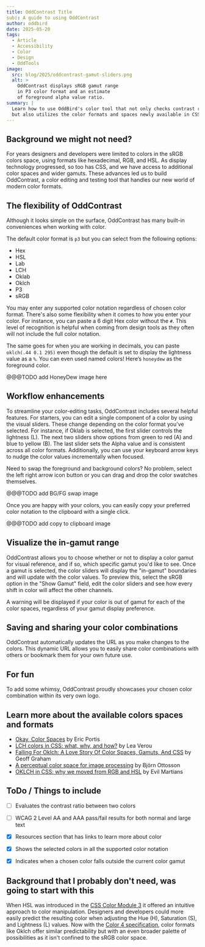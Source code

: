 ```yaml
---
title: OddContrast Title
sub:: A guide to using OddContrast
author: oddbird
date: 2025-05-20
tags:
  - Article
  - Accessibility
  - Color
  - Design
  - OddTools
image:
  src: blog/2025/oddcontrast-gamut-sliders.png
  alt: >
    OddContrast displays sRGB gamut range
    in P3 color format and an estimate
    of foreground alpha value ratio.
summary: |
  Learn how to use OddBird's color tool that not only checks contrast ratios
  but also utilizes the color formats and spaces newly available in CSS.
---
```


## Background we might not need?

For years designers and developers were limited to colors in the sRGB colors
space, using formats like hexadecimal, RGB, and HSL. As display technology
progressed, so too has CSS, and we have access to additional color spaces and
wider gamuts. These advances led us to build OddContrast, a color editing and
testing tool that handles our new world of modern color formats.

## The flexibility of OddContrast

Although it looks simple on the surface, OddContrast has many built-in
conveniences when working with color.

The default color format is `p3` but you can select from the following options:
- Hex
- HSL
- Lab
- LCH
- Oklab
- Oklch
- P3
- sRGB

You may enter any supported color notation regardless of chosen color format.
There's also some flexibility when it comes to how you enter your color.
For instance, you can paste a 6 digit Hex color without the `#`.
This level of recognition is helpful when coming from design tools as they
often will not include the full color notation.

The same goes for when you are working in decimals, you can paste
`oklch(.44 0.1 295)` even though the default is set to display the lightness
value as a `%`. You can even used named colors! Here’s `honeydew` as the
foreground color.

@@@TODO add HoneyDew image here

## Workflow enhancements

To streamline your color-editing tasks, OddContrast includes several helpful
features. For starters, you can edit a single component of a color by using the
visual sliders. These change depending on the color format you've selected. For
instance, if Oklab is selected, the first slider controls the lightness (L).
The next two sliders show options from green to red (A) and blue to yellow (B).
The last slider sets the Alpha value and is consistent across all color formats.
Additionally, you can use your keyboard arrow keys to nudge the color values
incrementally when focused.

Need to swap the foreground and background colors? No problem, select the left
right arrow icon button or you can drag and drop the color swatches themselves.

@@@TODO add BG/FG swap image

Once you are happy with your colors, you can easily copy your preferred color
notation to the clipboard with a single click.

@@@TODO add copy to clipboard image


## Visualize the in-gamut range

OddContrast allows you to choose whether or not to display a color gamut for
visual reference, and if so, which specific gamut you'd like to see. Once a
gamut is selected, the color sliders will display the "in-gamut" boundaries and
will update with the color values. To preview this, select the sRGB option in
the "Show Gamut" field, edit the color sliders and see how every shift in color
will affect the other channels.

A warning will be displayed if your color is out of gamut for each of the color
spaces, regardless of your gamut display preference.

## Saving and sharing your color combinations

OddContrast automatically updates the URL as you make changes to the colors.
This dynamic URL allows you to easily share color combinations with others or
bookmark them for your own future use.

## For fun

To add some whimsy, OddContrast proudly showcases your chosen color
combination within its very own logo.

## Learn more about the available colors spaces and formats

- [Okay, Color Spaces](https://ericportis.com/posts/2024/okay-color-spaces/) by Eric Portis
- [LCH colors in CSS: what, why, and how?](https://lea.verou.me/blog/2020/04/lch-colors-in-css-what-why-and-how/) by Lea Verou
- [Falling For Oklch: A Love Story Of Color Spaces, Gamuts, And CSS](https://www.smashingmagazine.com/2023/08/oklch-color-spaces-gamuts-css/) by Geoff Graham
- [A perceptual color space for image processing](https://bottosson.github.io/posts/oklab/) by Björn Ottosson
- [OKLCH in CSS: why we moved from RGB and HSL](https://evilmartians.com/chronicles/oklch-in-css-why-quit-rgb-hsl) by Evil Martians

## ToDo / Things to include

- [ ] Evaluates the contrast ratio between two colors
- [ ] WCAG 2 Level AA and AAA pass/fail results for both normal and large text
- [x] Resources section that has links to learn more about color
- [x] Shows the selected colors in all the supported color notation
- [x] Indicates when a chosen color falls outside the current color gamut


## Background that I probably don't need, was going to start with this

When HSL was introduced in the
[CSS Color Module 3](https://www.w3.org/TR/css-color-3/#hsl-color)
it offered an intuitive approach to color manipulation.
Designers and developers could more easily predict the resulting
color when adjusting the Hue (H), Saturation (S), and Lightness (L) values.
Now with the [Color 4 specification](https://www.w3.org/TR/css-color-4/),
color formats like Oklch offer similar predictability but with an even broader
palette of possibilities as it isn't confined to the sRGB color space.
